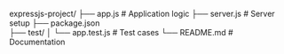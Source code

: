 expressjs-project/
├── app.js              # Application logic
├── server.js           # Server setup
├── package.json        
├── test/
│   └── app.test.js     # Test cases
└── README.md           # Documentation
